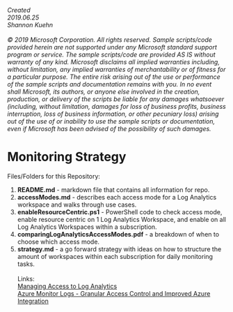 <i>Created 
<br>2019.06.25 
<br>Shannon Kuehn 
<br>
<br>© 2019 Microsoft Corporation. 
All rights reserved. Sample scripts/code provided herein are not supported under any Microsoft standard support program or service. The sample scripts/code are provided AS IS without warranty of any kind. Microsoft disclaims all implied warranties including, without limitation, any implied warranties of merchantability or of fitness for a particular purpose. The entire risk arising out of the use or performance of the sample scripts and documentation remains with you. In no event shall Microsoft, its authors, or anyone else involved in the creation, production, or delivery of the scripts be liable for any damages whatsoever (including, without limitation, damages for loss of business profits, business interruption, loss of business information, or other pecuniary loss) arising out of the use of or inability to use the sample scripts or documentation, even if Microsoft has been advised of the possibility of such damages.</i>
<br>
# Monitoring Strategy
Files/Folders for this Repository:
1) **README.md** - markdown file that contains all information for repo. 
2) **accessModes.md** - describes each access mode for a Log Analytics workspace and walks through use cases.
3) **enableResourceCentric.ps1** - PowerShell code to check access mode, enable resource centric on 1 Log Analytics Workspace, and enable on all Log Analytics Workspaces within a subscription.
4) **comparingLogAnalyticsAccessModes.pdf** - a breakdown of when to choose which access mode.
5) **strategy.md** - a go forward strategy with ideas on how to structure the amount of workspaces within each subscription for daily monitoring tasks.
<br><br>Links:</b>
<br><a href="https://docs.microsoft.com/en-us/azure/azure-monitor/platform/manage-access">Managing Access to Log Analytics</a>
<br><a href="https://azure.microsoft.com/en-us/blog/transforming-azure-monitor-logs-for-devops-granular-access-control-and-imporved-azure-integration/">Azure Monitor Logs - Granular Access Control and Improved Azure Integration</a>
